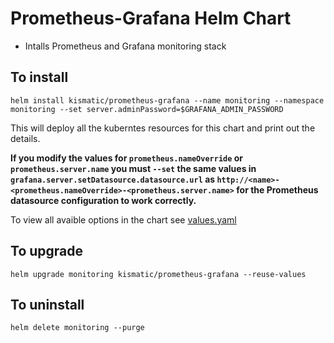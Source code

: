 # Prometheus-Grafana Helm Chart

* Intalls Prometheus and Grafana monitoring stack

## To install
```
helm install kismatic/prometheus-grafana --name monitoring --namespace monitoring --set server.adminPassword=$GRAFANA_ADMIN_PASSWORD
```

This will deploy all the kuberntes resources for this chart and print out the details. 

**If you modify the values for `prometheus.nameOverride` or `prometheus.server.name` you must `--set` the same values in `grafana.server.setDatasource.datasource.url` as `http://<name>-<prometheus.nameOverride>-<prometheus.server.name>` for the Prometheus datasource configuration to work correctly.**

To view all avaible options in the chart see [values.yaml](https://github.com/apprenda/kismatic-charts/blob/master/charts/prometheus/values.yaml)

## To upgrade
```
helm upgrade monitoring kismatic/prometheus-grafana --reuse-values
```

## To uninstall
```
helm delete monitoring --purge
```